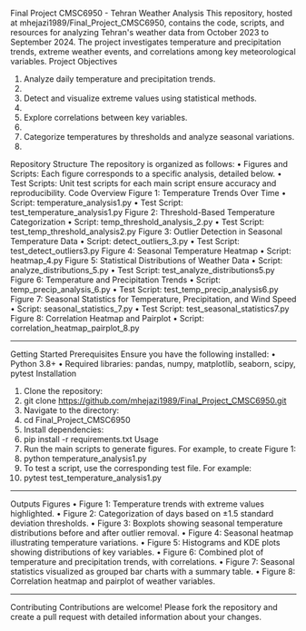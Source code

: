 Final Project CMSC6950 - Tehran Weather Analysis
This repository, hosted at mhejazi1989/Final_Project_CMSC6950, contains the code, scripts, and resources for analyzing Tehran's weather data from October 2023 to September 2024. The project investigates temperature and precipitation trends, extreme weather events, and correlations among key meteorological variables.
Project Objectives

1.	Analyze daily temperature and precipitation trends.
2.	
3.	Detect and visualize extreme values using statistical methods.
4.	
5.	Explore correlations between key variables.
6.	
7.	Categorize temperatures by thresholds and analyze seasonal variations.
8.	
Repository Structure
The repository is organized as follows:
•	Figures and Scripts: Each figure corresponds to a specific analysis, detailed below.
•	Test Scripts: Unit test scripts for each main script ensure accuracy and reproducibility.
Code Overview
Figure 1: Temperature Trends Over Time
•	Script: temperature_analysis1.py
•	Test Script: test_temperature_analysis1.py
Figure 2: Threshold-Based Temperature Categorization
•	Script: temp_threshold_analysis_2.py
•	Test Script: test_temp_threshold_analysis2.py
Figure 3: Outlier Detection in Seasonal Temperature Data
•	Script: detect_outliers_3.py
•	Test Script: test_detect_outliers3.py
Figure 4: Seasonal Temperature Heatmap
•	Script: heatmap_4.py
Figure 5: Statistical Distributions of Weather Data
•	Script: analyze_distributions_5.py
•	Test Script: test_analyze_distributions5.py
Figure 6: Temperature and Precipitation Trends
•	Script: temp_precip_analysis_6.py
•	Test Script: test_temp_precip_analysis6.py
Figure 7: Seasonal Statistics for Temperature, Precipitation, and Wind Speed
•	Script: seasonal_statistics_7.py
•	Test Script: test_seasonal_statistics7.py
Figure 8: Correlation Heatmap and Pairplot
•	Script: correlation_heatmap_pairplot_8.py
________________________________________
Getting Started
Prerequisites
Ensure you have the following installed:
•	Python 3.8+
•	Required libraries: pandas, numpy, matplotlib, seaborn, scipy, pytest
Installation
1.	Clone the repository: 
2.	git clone https://github.com/mhejazi1989/Final_Project_CMSC6950.git
3.	Navigate to the directory: 
4.	cd Final_Project_CMSC6950
5.	Install dependencies: 
6.	pip install -r requirements.txt
Usage
1.	Run the main scripts to generate figures. For example, to create Figure 1: 
2.	python temperature_analysis1.py
3.	To test a script, use the corresponding test file. For example: 
4.	pytest test_temperature_analysis1.py
________________________________________
Outputs
Figures
•	Figure 1: Temperature trends with extreme values highlighted.
•	Figure 2: Categorization of days based on ±1.5 standard deviation thresholds.
•	Figure 3: Boxplots showing seasonal temperature distributions before and after outlier removal.
•	Figure 4: Seasonal heatmap illustrating temperature variations.
•	Figure 5: Histograms and KDE plots showing distributions of key variables.
•	Figure 6: Combined plot of temperature and precipitation trends, with correlations.
•	Figure 7: Seasonal statistics visualized as grouped bar charts with a summary table.
•	Figure 8: Correlation heatmap and pairplot of weather variables.
________________________________________
Contributing
Contributions are welcome! Please fork the repository and create a pull request with detailed information about your changes.

